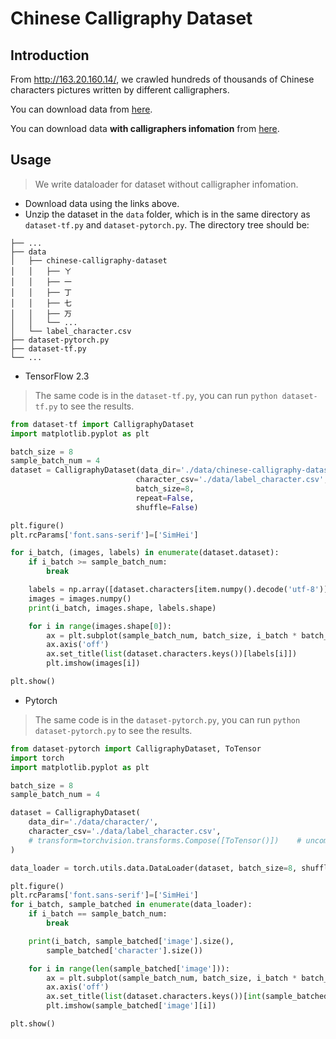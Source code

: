 # Chinese Calligraphy Dataset  

## Introduction  

From http://163.20.160.14/, we crawled hundreds of thousands of Chinese characters pictures written by different calligraphers.  

You can download data from [here](https://drive.google.com/file/d/1LeLbQGhCFLYJakQIjioZh4D9bD2izBSN/view?usp=sharing).  

You can download data **with calligraphers infomation** from [here](https://drive.google.com/file/d/1XznQ_wCSU3QvxnT5W5LeCZw4uF92FOcU/view?usp=sharing).  

## Usage  

> We write dataloader for dataset without calligrapher infomation.  

- Download data using the links above.
- Unzip the dataset in the `data` folder, which is in the same directory as `dataset-tf.py` and `dataset-pytorch.py`. The directory tree should be:

```shell
├── ...
├── data
│   ├── chinese-calligraphy-dataset
│   │   ├── ㄚ
│   │   ├── 一
│   │   ├── 丁
│   │   ├── 七
│   │   ├── 万
│   │   └── ...
│   └── label_character.csv
├── dataset-pytorch.py
├── dataset-tf.py
└── ...
```

- TensorFlow 2.3  

> The same code is in the `dataset-tf.py`, you can run `python dataset-tf.py` to see the results.  

```python
from dataset-tf import CalligraphyDataset
import matplotlib.pyplot as plt

batch_size = 8
sample_batch_num = 4
dataset = CalligraphyDataset(data_dir='./data/chinese-calligraphy-dataset/',
                            character_csv='./data/label_character.csv',
                            batch_size=8,
                            repeat=False,
                            shuffle=False)

plt.figure()
plt.rcParams['font.sans-serif']=['SimHei']

for i_batch, (images, labels) in enumerate(dataset.dataset):
    if i_batch >= sample_batch_num:
        break

    labels = np.array([dataset.characters[item.numpy().decode('utf-8')] for item in labels])
    images = images.numpy()
    print(i_batch, images.shape, labels.shape)

    for i in range(images.shape[0]):
        ax = plt.subplot(sample_batch_num, batch_size, i_batch * batch_size + i + 1)
        ax.axis('off')
        ax.set_title(list(dataset.characters.keys())[labels[i]])
        plt.imshow(images[i])

plt.show()
```

- Pytorch  

> The same code is in the `dataset-pytorch.py`, you can run `python dataset-pytorch.py` to see the results.  

```python
from dataset-pytorch import CalligraphyDataset, ToTensor
import torch
import matplotlib.pyplot as plt

batch_size = 8
sample_batch_num = 4

dataset = CalligraphyDataset(
    data_dir='./data/character/',
    character_csv='./data/label_character.csv',
    # transform=torchvision.transforms.Compose([ToTensor()])    # uncomment this line to transform numpy to tensor
)

data_loader = torch.utils.data.DataLoader(dataset, batch_size=8, shuffle=True)

plt.figure()
plt.rcParams['font.sans-serif']=['SimHei']
for i_batch, sample_batched in enumerate(data_loader):
    if i_batch == sample_batch_num:
        break

    print(i_batch, sample_batched['image'].size(),
        sample_batched['character'].size())

    for i in range(len(sample_batched['image'])):
        ax = plt.subplot(sample_batch_num, batch_size, i_batch * batch_size + i + 1)
        ax.axis('off')
        ax.set_title(list(dataset.characters.keys())[int(sample_batched['character'][i][0])])
        plt.imshow(sample_batched['image'][i])

plt.show()
```
